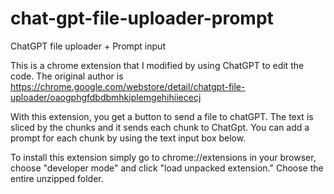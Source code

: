# chat-gpt-file-uploader-prompt
ChatGPT file uploader + Prompt input

This is a chrome extension that I modified by using ChatGPT to edit the code. The original author is https://chrome.google.com/webstore/detail/chatgpt-file-uploader/oaogphgfdbdbmhkiplemgehihiiececj

With this extension, you get a button to send a file to chatGPT. The text is sliced by the chunks and it sends each chunk to ChatGpt. You can add a prompt for each chunk by using the text input box below.

To install this extension simply go to chrome://extensions in your browser, choose "developer mode" and click "load unpacked extension." Choose the entire unzipped folder.

